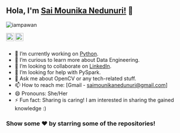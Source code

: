 ## Hola, I'm [Sai Mounika Nedunuri!](https://github.com/saimounikanedunuri/) 👋

<p align="left"> <img src="https://komarev.com/ghpvc/?username=iampawan&label=Views&color=blue&style=plastic" alt="iampawan" /> </p>

<a href="https://www.linkedin.com/in/sai-mounika-nedunuri-484222b3/">
  <img align="left" alt="Sai Mounika's Linkdein" width="22px" src="https://cdn.jsdelivr.net/npm/simple-icons@v3/icons/linkedin.svg" />
</a>
<a href="https://github.com/saimounikanedunuri">
  <img align="left" alt="Pawan's Github" width="22px" src="https://cdn.jsdelivr.net/npm/simple-icons@v3/icons/github.svg" />
</a>

<br/>
<br/>


- 🔭 I’m currently working on [Python](https://www.python.org/).
- 🌱 I’m curious to learn more about Data Engineering.
- 👯 I’m looking to collaborate on [LinkedIn](https://www.linkedin.com/in/sai-mounika-nedunuri-484222b3/).
- 🤔 I’m looking for help with PySpark.
- 💬 Ask me about OpenCV or any tech-related stuff.
- 📫 How to reach me: [Gmail - saimounikanedunuri@gmail.com]
- 😄 Pronouns: She/Her
- ⚡ Fun fact: Sharing is caring! I am interested in sharing the gained knowledge :)

### Show some ❤️ by starring some of the repositories!

</div>


